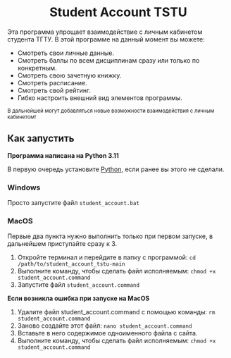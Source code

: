 <div align="center">
  
# Student Account TSTU

</div>

Эта программа упрощает взаимодействие с личным кабинетом студента ТГТУ.
В этой программе на данный момент вы можете:
* Смотреть свои личные данные.
* Смотреть баллы по всем дисциплинам сразу или только по конкретным.
* Смотреть свою зачетную книжку.
* Смотреть расписание.
* Смотреть свой рейтинг.
* Гибко настроить внешний вид элементов программы.

<sub>В дальнейшей могут добавляться новые возможности взаимодействия с личным кабинетом!</sub>

## Как запустить
**Программа написана на Python 3.11**

В первую очередь установите [Python](https://www.python.org/), если ранее вы этого не сделали.

### Windows
Просто запустите файл `student_account.bat`

### MacOS
Первые два пункта нужно выполнить только при первом запуске, в дальнейшем приступайте сразу к 3.
1. Откройте терминал и перейдите в папку с программой: `cd /path/to/student_account_tstu-main`
2. Выполните команду, чтобы сделать файл исполняемым: `chmod +x student_account.command`
3. Запустите файл `student_account.command`
  
**Если возникла ошибка при запуске на MacOS**
1. Удалите файл student_account.command с помощью команды: `rm student_account.command`
2. Заново создайте этот файл: `nano student_account.command`
3. Вставьте в него содержимое одноименного файла с сайта.
4. Выполните команду, чтобы сделать файл исполняемым: `chmod +x student_account.command`
